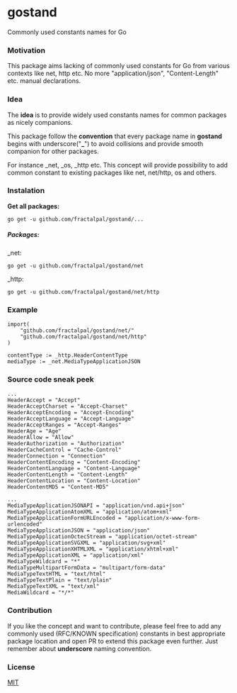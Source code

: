 # gostand

Commonly used constants names for Go 

### Motivation
This package aims lacking of commonly used constants for Go from various contexts like net, http etc. No more "application/json", "Content-Length" etc. manual declarations.

### Idea

The **idea** is to provide widely used constants names for common packages as nicely companions. 

This package follow the **convention** that every package name in **gostand** begins with underscore("**_**") to avoid collisions and provide smooth companion for other packages. 

For instance _net, _os, _http etc. This concept will provide possibility to add common constant to existing packages like net, net/http, os and others. 

### Instalation

**Get all packages:**

````
go get -u github.com/fractalpal/gostand/...
````

##### Packages:
_net:

````
go get -u github.com/fractalpal/gostand/net
````

_http:

````
go get -u github.com/fractalpal/gostand/net/http
````

### Example
```
import(
    "github.com/fractalpal/gostand/net/"
    "github.com/fractalpal/gostand/net/http"
)

```



```
contentType := _http.HeaderContentType
mediaType := _net.MediaTypeApplicationJSON
```

### Source code sneak peek
```
...
HeaderAccept = "Accept"
HeaderAcceptCharset = "Accept-Charset"
HeaderAcceptEncoding = "Accept-Encoding"
HeaderAcceptLanguage = "Accept-Language"
HeaderAcceptRanges = "Accept-Ranges"
HeaderAge = "Age"
HeaderAllow = "Allow"
HeaderAuthorization = "Authorization"
HeaderCacheControl = "Cache-Control"
HeaderConnection = "Connection"
HeaderContentEncoding = "Content-Encoding"
HeaderContentLanguage = "Content-Language"
HeaderContentLength = "Content-Length"
HeaderContentLocation = "Content-Location"
HeaderContentMD5 = "Content-MD5"

...
MediaTypeApplicationJSONAPI = "application/vnd.api+json"
MediaTypeApplicationAtomXML = "application/atom+xml"
MediaTypeApplicationFormURLEncoded = "application/x-www-form-urlencoded"
MediaTypeApplicationJSON = "application/json"
MediaTypeApplicationOctecStream = "application/octet-stream"
MediaTypeApplicationSVGXML = "application/svg+xml"
MediaTypeApplicationXHTMLXML = "application/xhtml+xml"
MediaTypeApplicationXML = "application/xml"
MediaTypeWildcard = "*"
MediaTypeMultipartFormData = "multipart/form-data"
MediaTypeTextHTML = "text/html"
MediaTypeTextPlain = "text/plain"
MediaTypeTextXML = "text/xml"
MediaWildcard = "*/*"
```

### Contribution
If you like the concept and want to contribute, please feel free to add any commonly used (RFC/KNOWN specification) constants in best appropriate package location and open PR to extend this package even further. Just remember about **underscore** naming convention.

### License
[MIT](https://github.com/fractalpal/gostand/blob/master/LICENSE "License")